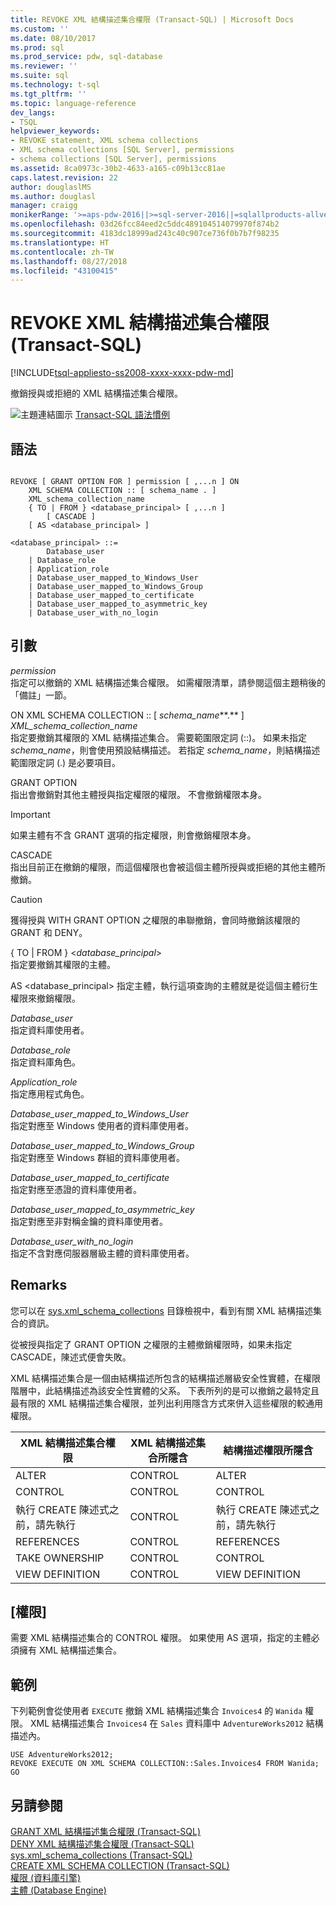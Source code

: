 ```yaml
---
title: REVOKE XML 結構描述集合權限 (Transact-SQL) | Microsoft Docs
ms.custom: ''
ms.date: 08/10/2017
ms.prod: sql
ms.prod_service: pdw, sql-database
ms.reviewer: ''
ms.suite: sql
ms.technology: t-sql
ms.tgt_pltfrm: ''
ms.topic: language-reference
dev_langs:
- TSQL
helpviewer_keywords:
- REVOKE statement, XML schema collections
- XML schema collections [SQL Server], permissions
- schema collections [SQL Server], permissions
ms.assetid: 8ca0973c-30b2-4633-a165-c09b13cc81ae
caps.latest.revision: 22
author: douglaslMS
ms.author: douglasl
manager: craigg
monikerRange: '>=aps-pdw-2016||>=sql-server-2016||=sqlallproducts-allversions||>=sql-server-linux-2017||=azuresqldb-mi-current'
ms.openlocfilehash: 03d26fcc84eed2c5ddc489104514079970f874b2
ms.sourcegitcommit: 4183dc18999ad243c40c907ce736f0b7b7f98235
ms.translationtype: HT
ms.contentlocale: zh-TW
ms.lasthandoff: 08/27/2018
ms.locfileid: "43100415"
---
```

# <a name="revoke-xml-schema-collection-permissions-transact-sql"></a>REVOKE XML 結構描述集合權限 (Transact-SQL)
[!INCLUDE[tsql-appliesto-ss2008-xxxx-xxxx-pdw-md](../../includes/tsql-appliesto-ss2008-xxxx-xxxx-pdw-md.md)]

  撤銷授與或拒絕的 XML 結構描述集合權限。  
  
 ![主題連結圖示](../../database-engine/configure-windows/media/topic-link.gif "主題連結圖示") [Transact-SQL 語法慣例](../../t-sql/language-elements/transact-sql-syntax-conventions-transact-sql.md)  
  
## <a name="syntax"></a>語法  
  
```  
  
REVOKE [ GRANT OPTION FOR ] permission [ ,...n ] ON   
    XML SCHEMA COLLECTION :: [ schema_name . ]  
    XML_schema_collection_name  
    { TO | FROM } <database_principal> [ ,...n ]  
        [ CASCADE ]  
    [ AS <database_principal> ]   
  
<database_principal> ::=   
        Database_user   
    | Database_role   
    | Application_role   
    | Database_user_mapped_to_Windows_User   
    | Database_user_mapped_to_Windows_Group   
    | Database_user_mapped_to_certificate   
    | Database_user_mapped_to_asymmetric_key   
    | Database_user_with_no_login   
```  
  
## <a name="arguments"></a>引數  
 *permission*  
 指定可以撤銷的 XML 結構描述集合權限。 如需權限清單，請參閱這個主題稍後的「備註」一節。  
  
 ON XML SCHEMA COLLECTION :: [ *schema_name***.** ] *XML_schema_collection_name*  
 指定要撤銷其權限的 XML 結構描述集合。 需要範圍限定詞 (::)。 如果未指定 *schema_name*，則會使用預設結構描述。 若指定 *schema_name*，則結構描述範圍限定詞 (.) 是必要項目。  
  
 GRANT OPTION  
 指出會撤銷對其他主體授與指定權限的權限。 不會撤銷權限本身。  
  
> [!IMPORTANT]  
>  如果主體有不含 GRANT 選項的指定權限，則會撤銷權限本身。  
  
 CASCADE  
 指出目前正在撤銷的權限，而這個權限也會被這個主體所授與或拒絕的其他主體所撤銷。  
  
> [!CAUTION]  
>  獲得授與 WITH GRANT OPTION 之權限的串聯撤銷，會同時撤銷該權限的 GRANT 和 DENY。  
  
 { TO | FROM } \<*database_principal*>  
 指定要撤銷其權限的主體。  
  
 AS \<database_principal> 指定主體，執行這項查詢的主體就是從這個主體衍生權限來撤銷權限。  
  
 *Database_user*  
 指定資料庫使用者。  
  
 *Database_role*  
 指定資料庫角色。  
  
 *Application_role*  
 指定應用程式角色。  
  
 *Database_user_mapped_to_Windows_User*  
 指定對應至 Windows 使用者的資料庫使用者。  
  
 *Database_user_mapped_to_Windows_Group*  
 指定對應至 Windows 群組的資料庫使用者。  
  
 *Database_user_mapped_to_certificate*  
 指定對應至憑證的資料庫使用者。  
  
 *Database_user_mapped_to_asymmetric_key*  
 指定對應至非對稱金鑰的資料庫使用者。  
  
 *Database_user_with_no_login*  
 指定不含對應伺服器層級主體的資料庫使用者。  
  
## <a name="remarks"></a>Remarks  
 您可以在 [sys.xml_schema_collections](../../relational-databases/system-catalog-views/sys-xml-schema-collections-transact-sql.md) 目錄檢視中，看到有關 XML 結構描述集合的資訊。  
  
 從被授與指定了 GRANT OPTION 之權限的主體撤銷權限時，如果未指定 CASCADE，陳述式便會失敗。  
  
 XML 結構描述集合是一個由結構描述所包含的結構描述層級安全性實體，在權限階層中，此結構描述為該安全性實體的父系。 下表所列的是可以撤銷之最特定且最有限的 XML 結構描述集合權限，並列出利用隱含方式來併入這些權限的較通用權限。  
  
|XML 結構描述集合權限|XML 結構描述集合所隱含|結構描述權限所隱含|  
|--------------------------------------|-------------------------------------------------|----------------------------------|  
|ALTER|CONTROL|ALTER|  
|CONTROL|CONTROL|CONTROL|  
|執行 CREATE 陳述式之前，請先執行|CONTROL|執行 CREATE 陳述式之前，請先執行|  
|REFERENCES|CONTROL|REFERENCES|  
|TAKE OWNERSHIP|CONTROL|CONTROL|  
|VIEW DEFINITION|CONTROL|VIEW DEFINITION|  
  
## <a name="permissions"></a>[權限]  
 需要 XML 結構描述集合的 CONTROL 權限。 如果使用 AS 選項，指定的主體必須擁有 XML 結構描述集合。  
  
## <a name="examples"></a>範例  
 下列範例會從使用者 `EXECUTE` 撤銷 XML 結構描述集合 `Invoices4` 的 `Wanida` 權限。 XML 結構描述集合 `Invoices4` 在 `Sales` 資料庫中 `AdventureWorks2012` 結構描述內。  
  
 ```
 USE AdventureWorks2012;  
 REVOKE EXECUTE ON XML SCHEMA COLLECTION::Sales.Invoices4 FROM Wanida;  
 GO
 ```  
  
## <a name="see-also"></a>另請參閱  
 [GRANT XML 結構描述集合權限 &#40;Transact-SQL&#41;](../../t-sql/statements/grant-xml-schema-collection-permissions-transact-sql.md)   
 [DENY XML 結構描述集合權限 &#40;Transact-SQL&#41;](../../t-sql/statements/deny-xml-schema-collection-permissions-transact-sql.md)   
 [sys.xml_schema_collections &#40;Transact-SQL&#41;](../../relational-databases/system-catalog-views/sys-xml-schema-collections-transact-sql.md)   
 [CREATE XML SCHEMA COLLECTION &#40;Transact-SQL&#41;](../../t-sql/statements/create-xml-schema-collection-transact-sql.md)   
 [權限 &#40;資料庫引擎&#41;](../../relational-databases/security/permissions-database-engine.md)   
 [主體 &#40;Database Engine&#41;](../../relational-databases/security/authentication-access/principals-database-engine.md)  
  
  


